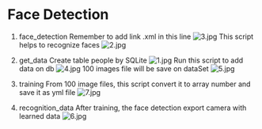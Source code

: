 # Face Detection
1. face_detection
Remember to add link .xml in this line
![3.jpg](https://2.pik.vn/20218bd348b0-31e0-4f6a-8227-47b4a4d5361d.jpg)
This script helps to recognize faces
![2.jpg](https://2.pik.vn/2021ff877880-b989-434d-b2d3-f4c36fbf050d.jpg)

2. get_data
Create table people by SQLite
![1.jpg](https://2.pik.vn/202197c4ecf8-5122-4d31-832e-29b58aca9baa.jpg)
Run this script to add data on db
![4.jpg](https://2.pik.vn/2021ad9cba71-107a-4e6d-a5d1-ac63f5139350.jpg)
100 images file will be save on dataSet
![5.jpg](https://2.pik.vn/202143c9ab07-eec9-4e66-b9e5-cc5d1a3e1cb9.jpg)

3. training
From 100 image files, this script convert it to array number and save it as yml file
![7.jpg](https://2.pik.vn/2021326f61d0-5d9a-4498-9d0f-45f115a073a3.jpg)

4. recognition_data
After training, the face detection export camera with learned data
![6.jpg](https://2.pik.vn/2021279af60c-bb6f-4460-904e-25deea6931a2.jpg)
